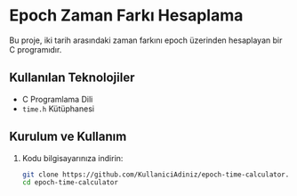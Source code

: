 # Epoch Zaman Farkı Hesaplama

Bu proje, iki tarih arasındaki zaman farkını epoch üzerinden hesaplayan bir C programıdır.

## Kullanılan Teknolojiler
- C Programlama Dili
- `time.h` Kütüphanesi

## Kurulum ve Kullanım

1. Kodu bilgisayarınıza indirin:
   ```sh
   git clone https://github.com/KullaniciAdiniz/epoch-time-calculator.git
   cd epoch-time-calculator
